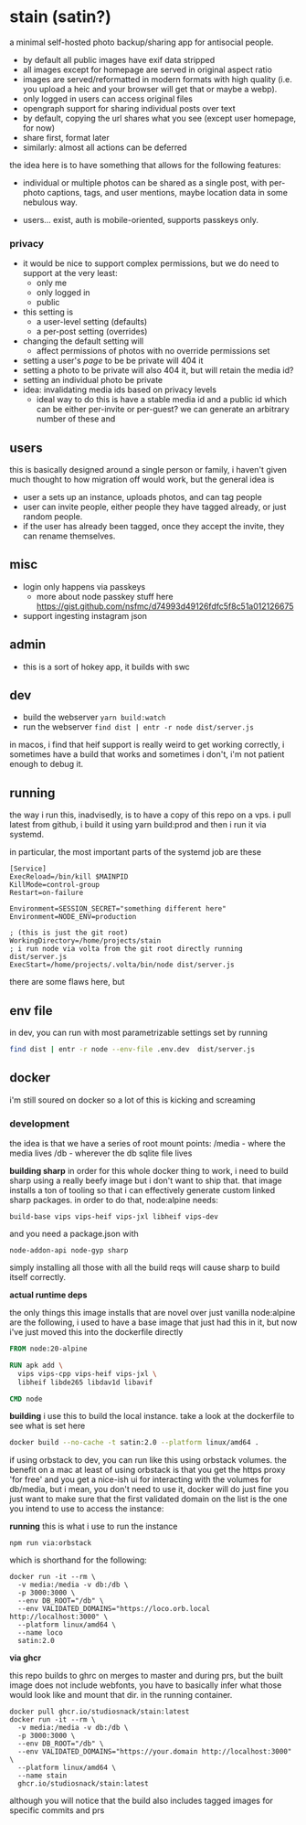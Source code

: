 # stain (satin?)

a minimal self-hosted photo backup/sharing app for antisocial people.

- by default all public images have exif data stripped
- all images except for homepage are served in original aspect ratio
- images are served/reformatted in modern formats with high quality (i.e. you upload a heic and your browser will get that or maybe a webp).
- only logged in users can access original files
- opengraph support for sharing individual posts over text
- by default, copying the url shares what you see (except user homepage, for now)
- share first, format later
- similarly: almost all actions can be deferred

the idea here is to have something that allows for the following features:

- individual or multiple photos can be shared as a single post, with per-photo captions, tags, and user mentions, maybe location data in some nebulous way.

- users... exist, auth is mobile-oriented, supports passkeys only.

### privacy

- it would be nice to support complex permissions, but we do need to support at the very least:
  - only me
  - only logged in
  - public
- this setting is
  - a user-level setting (defaults)
  - a per-post setting (overrides)
- changing the default setting will
  - affect permissions of photos with no override permissions set
- setting a user's _page_ to be be private will 404 it
- setting a photo to be private will also 404 it, but will retain the media id?
- setting an individual photo be private
- idea: invalidating media ids based on privacy levels
  - ideal way to do this is have a stable media id and a public id which can be either per-invite or per-guest? we can generate an arbitrary number of these and

## users

this is basically designed around a single person or family, i haven't given much thought to how migration off would work, but the general idea is

- user a sets up an instance, uploads photos, and can tag people
- user can invite people, either people they have tagged already, or just random people.
- if the user has already been tagged, once they accept the invite, they can rename themselves.

## misc

- login only happens via passkeys
  - more about node passkey stuff here https://gist.github.com/nsfmc/d74993d49126fdfc5f8c51a012126675
- support ingesting instagram json

## admin

- this is a sort of hokey app, it builds with swc

## dev

- build the webserver `yarn build:watch`
- run the webserver `find dist | entr -r node dist/server.js`

in macos, i find that heif support is really weird to get working correctly, i sometimes have a build that works and sometimes i don't, i'm not patient enough to debug it.

## running

the way i run this, inadvisedly, is to have a copy of this repo on a vps. i pull latest from github, i build it using yarn build:prod and then i run it via systemd.

in particular, the most important parts of the systemd job are these

```
[Service]
ExecReload=/bin/kill $MAINPID
KillMode=control-group
Restart=on-failure

Environment=SESSION_SECRET="something different here"
Environment=NODE_ENV=production

; (this is just the git root)
WorkingDirectory=/home/projects/stain
; i run node via volta from the git root directly running dist/server.js
ExecStart=/home/projects/.volta/bin/node dist/server.js
```

there are some flaws here, but

## env file

in dev, you can run with most parametrizable settings set by running

```sh
find dist | entr -r node --env-file .env.dev  dist/server.js
```

## docker

i'm still soured on docker so a lot of this is kicking and screaming

### development

the idea is that we have a series of root mount points:
/media - where the media lives
/db - wherever the db sqlite file lives

**building sharp** in order for this whole docker thing to work, i need to build sharp using a really beefy image but i don't want to ship that. that image installs a ton of tooling so that i can effectively generate custom linked sharp packages. in order to do that, node:alpine needs:

```
build-base vips vips-heif vips-jxl libheif vips-dev
```

and you need a package.json with

```
node-addon-api node-gyp sharp
```

simply installing all those with all the build reqs will cause sharp to build itself correctly.

**actual runtime deps** 

the only things this image installs that are novel over just vanilla node:alpine are the following, i used to have a base image that just had this in it, but now i've just moved this into the dockerfile directly

```Dockerfile
FROM node:20-alpine

RUN apk add \
  vips vips-cpp vips-heif vips-jxl \
  libheif libde265 libdav1d libavif

CMD node
```

**building** i use this to build the local instance. take a look at the dockerfile to see what is set here
```sh
docker build --no-cache -t satin:2.0 --platform linux/amd64 .
```

if using orbstack to dev, you can run like this using orbstack volumes. the benefit on a mac at least of using orbstack is that you get the https proxy 'for free' and you get a nice-ish ui for interacting with the volumes for db/media, but i mean, you don't need to use it, docker will do just fine you just want to make sure that the first validated domain on the list is the one you intend to use to access the instance:

**running** this is what i use to run the instance

```shell
npm run via:orbstack
```

which is shorthand for the following:

```shell
docker run -it --rm \
  -v media:/media -v db:/db \
  -p 3000:3000 \
  --env DB_ROOT="/db" \
  --env VALIDATED_DOMAINS="https://loco.orb.local http://localhost:3000" \
  --platform linux/amd64 \
  --name loco 
  satin:2.0
```

**via ghcr**

this repo builds to ghrc on merges to master and during prs, but the built image does not include webfonts, you have to basically infer what those would look like and mount that dir. in the running container.

```shell
docker pull ghcr.io/studiosnack/stain:latest
docker run -it --rm \
  -v media:/media -v db:/db \
  -p 3000:3000 \
  --env DB_ROOT="/db" \
  --env VALIDATED_DOMAINS="https://your.domain http://localhost:3000" \
  --platform linux/amd64 \
  --name stain
  ghcr.io/studiosnack/stain:latest
```

although you will notice that the build also includes tagged images for specific commits and prs